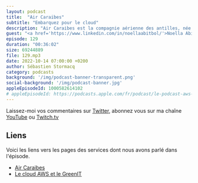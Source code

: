 ```yaml
---
layout: podcast
title:  "Air Caraibes"
subtitle: "Embarquez pour le cloud"
description: "Air Caraibes est la compagnie aérienne des antilles, née de la fusion entre plusieurs compagnies locales et de la volonté d'un grand groupe industriel français. J'ai rencontré Noella (DSI) et Jean-Michel (RSSI) à Fort-de-France où nous avions organisé une conférence en Septembre 2022. Nous avons parlé du métier de transporteur aérien et des détails de leur projet - toujours en cours - de migration vers le cloud AWS. Nous y parlons techniques de migration, FinOps, GreenIT, et aussi de la motivation des équipes pour travailler avec les technologies du cloud et du poids du cloud dans le recrutement. PNC aux portes, vérification de la porte opposée. Bon voyage vers le cloud."
guest: "<a href='https://www.linkedin.com/in/noellaabitbol/'>Noella Abitbol</a>, DSI, Air Caraibes et <a href='https://www.linkedin.com/in/jmpssi971/'>Jean-Michel Pater</a>, RSSI, Air Caraibes"
episode: 129
duration: "00:36:02"
size: 69244889
file: 129.mp3
date: 2022-10-14 07:00:00 +0200
author: Sébastien Stormacq
category: podcasts
background: '/img/podcast-banner-transparent.png'
social-background: '/img/podcast-banner.jpg'
appleEpisodeId: 1000582614102
# appleEpisodeId: https://podcasts.apple.com/fr/podcast/le-podcast-aws-en-français/id1452118442
---
```


Laissez-moi vos commentaires sur [Twitter](https://twitter.com/sebsto), abonnez vous sur ma chaîne [YouTube](https://www.youtube.com/sebsto) ou [Twitch.tv](https://www.twitch.tv/sebAWS)

## Liens

Voici les liens vers les pages des services dont nous avons parlé dans l'épisode.

- [Air Caraibes](https://www.aircaraibes.com)
- [Le cloud AWS et le GreenIT](https://durabilite.aboutamazon.fr/evironnement/le-cloud)


